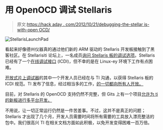 # 用 OpenOCD 调试 Stellaris

> 原文:[https://hack aday . com/2012/10/21/debugging-the-stellar is-with-open OCD/](https://hackaday.com/2012/10/21/debugging-the-stellaris-with-openocd/)

![](../Images/9423d21d21db259e91b8bd3d48f71b4a.png "StellarisLaunchPad")

看起来好像德州仪器真的通过他们新的 ARM 驱动的 Stellaris 开发板接触到了黑客社区。在 Stellarisiti 论坛上，一名成员[询问 Stellaris 板的调试选项](http://forum.stellarisiti.com/topic/197-can-i-debug-the-stellaris-launchpad-via-gccgdb/)。Stellaris 已经有了一个[在线调试接口](http://www.ti.com/tool/stellaris_icdi_drivers#&lid=en_US_folder_ts_top_anchor_support_community) (ICDI)，但不幸的是在 Linux-ey 环境下工作有点困难。

[开放式片上调试器](http://openocd.sourceforge.net/)的其中一个开发人员已经在与 TI 沟通，以获得 Stellaris 板的 ICDI 规范。TI 发布了信息，经过相当多的工作，[的一切都向所有人开放。](http://forum.stellarisiti.com/topic/197-can-i-debug-the-stellaris-launchpad-via-gccgdb/#entry1098)

目前，对 Stellaris 的 OpenOCD 支持仍然不完整，但 Gits 上有一个项目[允许为 ti 的新板进行多平台开发。](https://github.com/utzig/lm4tools)

不用说，让一切正常运行仍然是一件苦差事。不过，这并不是真正的问题；Stellaris 才出现了几个月，开发人员需要时间将所有需要的工具放入漂亮整洁的包中。我们很高兴 TI 在相关文档方面如此积极，以免开发变得困难一百万倍。